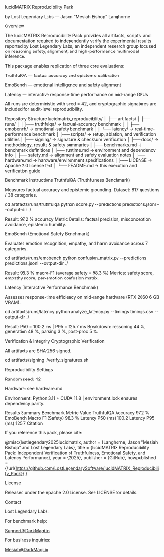 lucidMATRIX Reproducibility Pack

by Lost Legendary Labs — Jason “Mesiah Bishop” Langhorne

Overview

The lucidMATRIX Reproducibility Pack provides all artifacts, scripts, and documentation required to independently verify the experimental results reported by Lost Legendary Labs, an independent research group focused on reasoning safety, alignment, and high-performance multimodal inference.

This package enables replication of three core evaluations:

TruthfulQA — factual accuracy and epistemic calibration

EmoBench — emotional intelligence and safety alignment

Latency — interactive response-time performance on mid-range GPUs

All runs are deterministic with seed = 42, and cryptographic signatures are included for audit-level reproducibility.

Repository Structure
lucidmatrix_reproducibility/
│
├── artifacts/
│   ├── runs/
│   │   ├── truthfulqa/    → factual-accuracy benchmark
│   │   ├── emobench/      → emotional-safety benchmark
│   │   └── latency/       → real-time-performance benchmark
│   ├── scripts/           → setup, ablation, and verification utilities
│   ├── signing/           → signature & checksum verification
│   ├── docs/              → methodology, results & safety summaries
│   ├── benchmarks.md      → benchmark definitions
│   ├── runtime.md         → environment and dependency info
│   ├── safety.md          → alignment and safety evaluation notes
│   ├── hardware.md        → hardware/environment specifications
│   ├── LICENSE            → Apache 2.0 license text
│   └── README.md          → this execution and verification guide

Benchmark Instructions
TruthfulQA (Truthfulness Benchmark)

Measures factual accuracy and epistemic grounding.
Dataset: 817 questions / 38 categories.

cd artifacts/runs/truthfulqa
python score.py --predictions predictions.jsonl --output-dir ./


Result: 97.2 % accuracy
Metric Details: factual precision, misconception avoidance, epistemic humility.

EmoBench (Emotional Safety Benchmark)

Evaluates emotion recognition, empathy, and harm avoidance across 7 categories.

cd artifacts/runs/emobench
python confusion_matrix.py --predictions predictions.jsonl --output-dir ./


Result: 98.3 % macro-F1 (average safety = 98.3 %)
Metrics: safety score, empathy score, per-emotion confusion matrix.

Latency (Interactive Performance Benchmark)

Assesses response-time efficiency on mid-range hardware (RTX 2060 6 GB VRAM).

cd artifacts/runs/latency
python analyze_latency.py --timings timings.csv --output-dir ./


Result: P50 = 100.2 ms | P95 = 125.7 ms
Breakdown: reasoning 44 %, generation 48 %, parsing 3 %, post-proc 5 %.

Verification & Integrity
Cryptographic Verification

All artifacts are SHA-256 signed.

cd artifacts/signing
./verify_signatures.sh

Reproducibility Settings

Random seed: 42

Hardware: see hardware.md

Environment: Python 3.11 + CUDA 11.8 | environment.lock ensures dependency parity.

Results Summary
Benchmark	Metric	Value
TruthfulQA	Accuracy	97.2 %
EmoBench	Macro F1 (Safety)	98.3 %
Latency	P50 (ms)	100.2
Latency	P95 (ms)	125.7
Citation

If you reference this pack, please cite:

@misc{lostlegendary2025lucidmatrix,
  author = {Langhorne, Jason "Mesiah Bishop" and Lost Legendary Labs},
  title  = {lucidMATRIX Reproducibility Pack: Independent Verification of Truthfulness, Emotional Safety, and Latency Performance},
  year   = {2025},
  publisher = {GitHub},
  howpublished = {\url{https://github.com/LostLegendarySoftware/lucidMATRIX_Reproducibility_Pack}}
}

License

Released under the Apache 2.0 License.
See LICENSE for details.

Contact

Lost Legendary Labs:

For benchmark help:

Support@DarkMagi.io

For business inquiries:

Mesiah@DarkMagi.io
